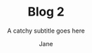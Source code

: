---
layout: post-with-sidebar
title: Blog 2
subtitle: A catchy subtitle goes here
sidebar-title: Blog 2
description: >-
    Neque porro quisquam est, qui dolorem ipsum quia dolor sit amet, consectetur, adipisci velit, sed quia non numquam eius modi tempora incidunt ut labore et dolore magnam aliquam quaerat voluptatem.
author: Jane
read: 5 min
featured: true
categories:
    - category 2
    - stories
featured_image: /images/
seo:
    title: Blog 2 | Your Website
    description: >-
        Neque porro quisquam est, qui dolorem ipsum quia dolor sit amet, consectetur, adipisci velit, sed quia non numquam eius modi tempora incidunt ut labore et dolore magnam aliquam quaerat voluptatem.
    social_image:
    keywords: 
    hide-from-google: true
---